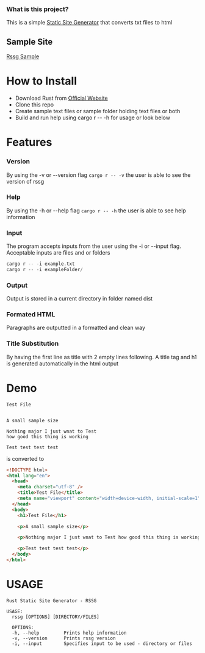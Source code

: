 ### What is this project?

This is a simple [Static Site Generator](https://www.cloudflare.com/en-ca/learning/performance/static-site-generator/#:~:text=A%20static%20site%20generator%20is,and%20a%20set%20of%20templates.&text=Static%20site%20generators%20are%20an,generating%20webpages%2C%20and%20implementing%20templates.) that converts txt files to html

## Sample Site

[Rssg Sample](https://antonio-bennett.github.io/)

# How to Install

- Download Rust from [Official Website](https://www.rust-lang.org/)
- Clone this repo
- Create sample text files or sample folder holding text files or both
- Build and run help using cargo r -- -h for usage or look below

# Features

### Version

By using the -v or --version flag `cargo r -- -v` the user is able to see the version of rssg

### Help

By using the -h or --help flag `cargo r -- -h`  the user is able to see help information

### Input

The program accepts inputs from the user using the -i or --input flag. Acceptable inputs are files and or folders
```rust
cargo r -- -i example.txt
cargo r -- -i exampleFolder/
```

### Output

Output is stored in a current directory in folder named dist

### Formated HTML

Paragraphs are outputted in a formatted and clean way

### Title Substitution

By having the first line as title with 2 empty lines following. A title tag and h1 is generated automatically in the html output

# Demo

```
Test File


A small sample size

Nothing major I just wnat to Test
how good this thing is working

Test test test test
```

is converted to

```html
<!DOCTYPE html>
<html lang="en">
  <head>
    <meta charset="utf-8" />
    <title>Test File</title>
    <meta name="viewport" content="width=device-width, initial-scale=1" />
  </head>
  <body>
    <h1>Test File</h1>

    <p>A small sample size</p>

    <p>Nothing major I just wnat to Test how good this thing is working</p>

    <p>Test test test test</p>
  </body>
</html>
```

# USAGE

```
Rust Static Site Generator - RSSG

USAGE:
  rssg [OPTIONS] [DIRECTORY/FILES]

  OPTIONS:
  -h, --help         Prints help information
  -v, --version      Prints rssg version
  -i, --input        Specifies input to be used - directory or files
```
